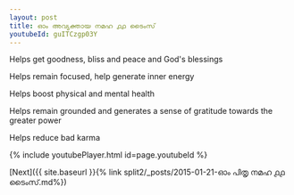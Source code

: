 ```yaml
---
layout: post
title: ഓം അവ്യക്തായ നമഹ ൧൧ ടൈംസ്
youtubeId: guITCzgp03Y
---
```

 
 
Helps get goodness, bliss and peace and God's blessings
 
Helps remain focused, help generate inner energy 
 
Helps boost physical and mental health 
 
Helps remain grounded and generates a sense of gratitude towards the greater power 
 
Helps reduce bad karma
 
 
 
 


{% include youtubePlayer.html id=page.youtubeId %}
 
[Next]({{ site.baseurl }}{% link  split2/_posts/2015-01-21-ഓം പിതൃ നമഹ ൧൧ ടൈംസ്.md%})
 

